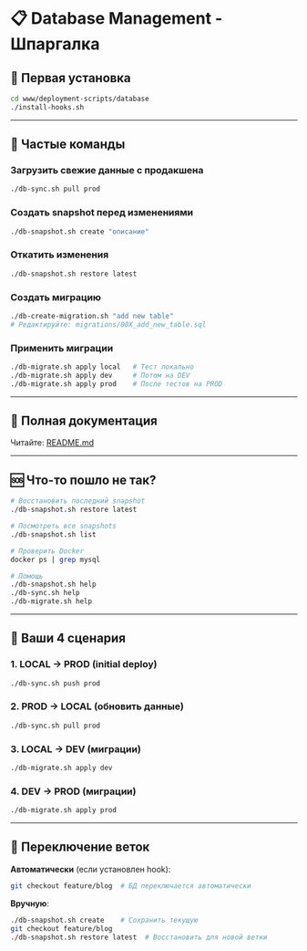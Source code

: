 # 📋 Database Management - Шпаргалка

## 🚀 Первая установка

```bash
cd www/deployment-scripts/database
./install-hooks.sh
```

---

## 🔄 Частые команды

### Загрузить свежие данные с продакшена
```bash
./db-sync.sh pull prod
```

### Создать snapshot перед изменениями
```bash
./db-snapshot.sh create "описание"
```

### Откатить изменения
```bash
./db-snapshot.sh restore latest
```

### Создать миграцию
```bash
./db-create-migration.sh "add new table"
# Редактируйте: migrations/00X_add_new_table.sql
```

### Применить миграции
```bash
./db-migrate.sh apply local   # Тест локально
./db-migrate.sh apply dev     # Потом на DEV
./db-migrate.sh apply prod    # После тестов на PROD
```

---

## 📖 Полная документация

Читайте: [README.md](./README.md)

---

## 🆘 Что-то пошло не так?

```bash
# Восстановить последний snapshot
./db-snapshot.sh restore latest

# Посмотреть все snapshots
./db-snapshot.sh list

# Проверить Docker
docker ps | grep mysql

# Помощь
./db-snapshot.sh help
./db-sync.sh help
./db-migrate.sh help
```

---

## 🎯 Ваши 4 сценария

### 1. LOCAL → PROD (initial deploy)
```bash
./db-sync.sh push prod
```

### 2. PROD → LOCAL (обновить данные)
```bash
./db-sync.sh pull prod
```

### 3. LOCAL → DEV (миграции)
```bash
./db-migrate.sh apply dev
```

### 4. DEV → PROD (миграции)
```bash
./db-migrate.sh apply prod
```

---

## 🔀 Переключение веток

**Автоматически** (если установлен hook):
```bash
git checkout feature/blog  # БД переключается автоматически
```

**Вручную**:
```bash
./db-snapshot.sh create    # Сохранить текущую
git checkout feature/blog
./db-snapshot.sh restore latest  # Восстановить для новой ветки
```
